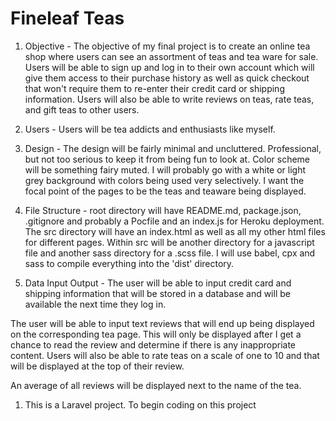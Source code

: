# Fineleaf Teas



1. Objective - The objective of my final project is to create an online tea shop where users can see an assortment of teas and tea ware for sale. Users will be able to sign up and log in to their own account which will give them access to their purchase history as well as quick checkout that won't require them to re-enter their credit card or shipping information. Users will also be able to write reviews on teas, rate teas, and gift teas to other users.

2. Users - Users will be tea addicts and enthusiasts like myself.

3. Design - The design will be fairly minimal and uncluttered. Professional, but not too serious to keep it from being fun to look at. Color scheme will be something fairy muted. I will probably go with a white or light grey background with colors being used very selectively. I want the focal point of the pages to be the teas and teaware being displayed.

4. File Structure - root directory will have README.md, package.json, .gitignore and probably a Pocfile and an index.js for Heroku deployment. The src directory will have an index.html as well as all my other html files for different pages. Within src will be another directory for a javascript file and another sass directory for a .scss file. I will use babel, cpx and sass to
compile everything into the 'dist' directory.

5. Data Input Output - The user will be able to input credit card and shipping information that will be stored in a database and will be available the next time they log in.

The user will be able to input text reviews that will end up being displayed on the corresponding tea page. This will only be displayed after I get a chance to read the review and determine if there is any inappropriate content. Users will also be able to rate teas on a scale of one to 10 and that will be displayed at the top of their review.

An average of all reviews will be displayed next to the name of the tea.

1. This is a Laravel project. To begin coding on this project
